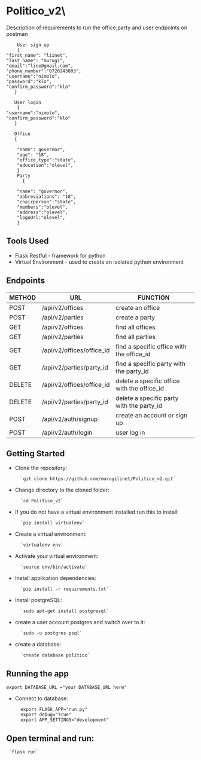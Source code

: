 # Politico_v2\ 
Description of requirements to run the office,party and user endpoints on postman

        User sign up
        {
	"first_name": "liinet",
	"last_name": "murugi",
	"email":"line@gmail.com", 
	"phone_number":"0720243803", 
	"username":"nimolo", 
	"password":"klo",
	"confirm_password":"klo"
	   } 

       User login
        {
	"username":"nimolo", 
	"confirm_password":"klo"
	   } 

       Office
       {
            
        "name": governor",
        "age": "18",
        "office_type":"state", 
        "education":"olevel",  
        }
        Party
          {
            
        "name": "governor",
        "abbreviations": "18",
        "chairperson":"state", 
        "members":"olevel", 
        "address":"olevel", 
        "logoUrl:"olevel",  
        }

## Tools Used

* Flask Restful - framework for python
* Virtual Environment - used to create an isolated python environment

## Endpoints
|   METHOD       |    URL                    | FUNCTION
|  ------------  | ----------                |  ---------
|   POST         | /api/v2/offices           |  create an office 
|   POST         | /api/v2/parties           |  create a party
|   GET          | /api/v2/offices           |  find all offices
|   GET          | /api/v2/parties           |  find all parties
|   GET          | /api/v2/offices/office_id |  find a specific office with the office_id
|   GET          | /api/v2/parties/party_id  |  find a specific party with the party_id
|   DELETE       | /api/v2/offices/office_id |  delete a specific office with the office_id
|   DELETE       | /api/v2/parties/party_id  |  delete a specific party with  the party_id
|   POST         | /api/v2/auth/signup       |  create an account or sign up
|   POST         | /api/v2/auth/login        |  user log in


## Getting Started

* Clone the repository:
        
        `git clone https://github.com/murugilinet/Politico_v2.git`
* Change directory to the cloned folder:

        `cd Politico_v2`
* If you do not have a virtual environment installed run this to install:

        `pip install virtualenv`
* Create a virtual environment:

        `virtualenv env`
* Activate your virtual environment:

        `source env/bin/activate`

* Install application dependencies:

        `pip install -r requirements.txt`

* Install postgreSQL:

        `sudo apt-get install postgresql`

* create a user account postgres and switch over to it:

        `sudo -u postgres psql`

* create a database:

        `create database politico`

## Running the app

    export DATABASE_URL ="your DATABASE_URL here"


* Connect to database:
         
        export FLASK_APP="run.py"
        export debug="True"
        export APP_SETTINGS="development"

## Open terminal and run:

     `flask run`

        